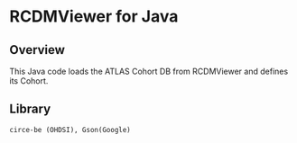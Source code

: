 # RCDMViewer for Java

## Overview

This Java code loads the ATLAS Cohort DB from RCDMViewer and defines its Cohort.



## Library

```
circe-be (OHDSI), Gson(Google)
```

